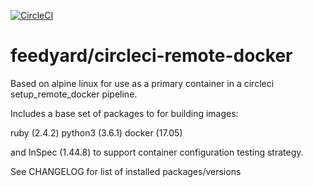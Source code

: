 [![CircleCI](https://circleci.com/gh/feedyard/circleci-remote-docker.svg?style=shield)](https://circleci.com/gh/feedyard/circleci-remote-docker)

# feedyard/circleci-remote-docker

Based on alpine linux for use as a primary container in a circleci setup_remote_docker pipeline.  

Includes a base set of packages to for building images:

ruby (2.4.2)
python3 (3.6.1)
docker (17.05)

and InSpec (1.44.8) to support container configuration testing strategy.

See CHANGELOG for list of installed packages/versions

